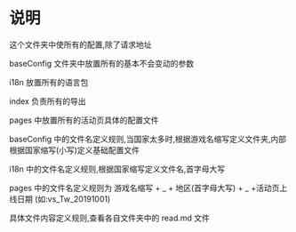 # 说明

这个文件夹中使所有的配置,除了请求地址

baseConfig 文件夹中放置所有的基本不会变动的参数

i18n 放置所有的语言包

index 负责所有的导出

pages 中放置所有的活动页具体的配置文件

baseConfig 中的文件名定义规则,当国家太多时,根据游戏名缩写定义文件夹,内部根据国家缩写(小写)定义基础配置文件

i18n 中的文件名定义规则,根据国家缩写定义文件名,首字母大写

pages 中的文件名定义规则为 游戏名缩写 + _ + 地区(首字母大写) + _ +活动页上线日期 (如:vs_Tw_20191001)

具体文件内容定义规则,查看各自文件夹中的 read.md 文件


